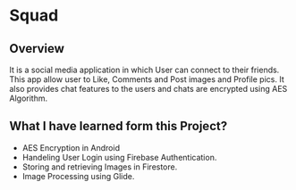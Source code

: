 # Squad


## Overview 

It is a social media application in which User can connect to their friends. 
This app allow user to Like, Comments and Post images and Profile pics.
It also provides chat features to the users and chats are encrypted using AES Algorithm.


## What I have learned form this Project?
* AES Encryption in Android
* Handeling User Login using Firebase Authentication.
* Storing and retrieving Images in Firestore.
* Image Processing using Glide.
